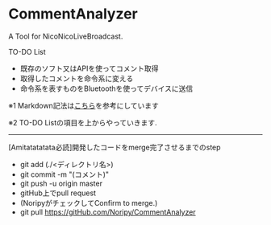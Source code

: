 # CommentAnalyzer
A Tool for NicoNicoLiveBroadcast.

TO-DO List

- 既存のソフト又はAPIを使ってコメント取得
- 取得したコメントを命令系に変える
- 命令系を表すものをBluetoothを使ってデバイスに送信

※1 Markdown記法は[こちら](http://qiita.com/Qiita/items/c686397e4a0f4f11683d)を参考にしています

※2 TO-DO Listの項目を上からやっていきます.

--------------------------------------------------------------------------------------------------------------------------------------
[Amitatatatata必読]開発したコードをmerge完了させるまでのstep

- git add (./<ディレクトリ名>)
- git commit -m "(コメント)"
- git push -u origin master
- gitHub上でpull request
- (NoripyがチェックしてConfirm to merge.)
- git pull https://gitHub.com/Noripy/CommentAnalyzer

